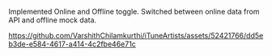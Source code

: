 Implemented Online and Offline toggle. Switched between online data from API and offline mock data. 

https://github.com/VarshithChilamkurthi/iTuneArtists/assets/52421766/dd5eb3de-e584-4617-a414-4c2fbe46e71c

